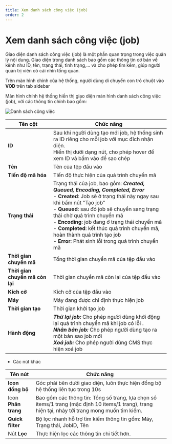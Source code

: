 ```yaml
---
title: Xem danh sách công việc (job)
order: 2
---
```


# Xem danh sách công việc (job)

Giao diện danh sách công việc (job) là một phần quan trọng trong việc quản lý nội dung. Giao diện trong danh sách bao gồm các thông tin cơ bản về kênh như ID, tên, trạng thái, tình trạng,... và cho phép tìm kếm, giúp người quản trị viên có cái nhìn tổng quan.

Trên màn hình chính của hệ thống, người dùng di chuyển con trỏ chuột vào **VOD** trên tab sidebar

Màn hình chính hệ thống hiển thị giao diện màn hình danh sách công việc (job), với các thông tin chính bao gồm:

![Danh sách công việc](/images/media-vod/job-management/view-job-list.png)

| Tên cột                         | Chức năng                                                    |
| ------------------------------- | ------------------------------------------------------------ |
| **ID**                          | Sau khi người dùng tạo mới job, hệ thống sinh ra ID riêng cho mỗi job với mục đích nhận diện. <br/>Hiển thị dưới dạng nút, cho phép hover để xem ID và bấm vào để sao chép |
| **Tên**                         | Tên của tệp đầu vào                                          |
| **Tiến độ mã hóa**              | Tiến độ thực hiện của quá trình chuyển mã                    |
| **Trạng thái**                  | Trạng thái của job, bao gồm: ***Created, Queued, Encoding, Completed, Error***<br/>- **Created**: Job sẽ ở trạng thái này ngay sau khi bấm nút "Tạo job"<br/>- **Queued**: sau đó job sẽ chuyển sang trạng thái chờ quá trình chuyển mã<br/>- **Encoding**: job đang ở trạng thái chuyển mã<br/>- **Completed**: kết thúc quá trình chuyển mã, hoàn thành quá trình tạo job<br/>- **Error**: Phát sinh lỗi trong quá trình chuyển mã |
| **Thời gian chuyển mã**         | Tổng thời gian chuyển mã của tệp đầu vào                     |
| **Thời gian chuyển mã còn lại** | Thời gian chuyển mã còn lại của tệp đầu vào                  |
| **Kích cỡ**                     | Kích cỡ của tệp đầu vào                                      |
| **Máy**                         | Máy đang được chỉ định thực hiện job                         |
| **Thời gian tạo**               | Thời gian khởi tạo job                                       |
| **Hành động**                   | ***Thử lại job:*** Cho phép người dùng khởi động lại quá trình chuyển mã khi job có lỗi .<br/>***Nhân bản job:*** Cho phép người dùng tạo ra một bản sao job mới<br/>***Xoá job:*** Cho phép người dùng CMS thực hiện xoá job |

- Các nút khác

| Tên nút             | Chức năng                                                    |
| ------------------- | ------------------------------------------------------------ |
| **Icon đồng bộ**    | Góc phải bên dưới giao diện, luôn thực hiện đồng bộ hệ thống liên tục trong 10s |
| Icon **Phân trang** | Bao gồm các thông tin: Tổng số trang, lựa chọn số items/1 trang (mặc định 10 items/1 trang), trang hiện tại, nhảy tới trang mong muốn tìm kiếm. |
| **Quick filter**    | Bộ lọc nhanh hỗ trợ tìm kiếm thông tin gồm: Máy, Trạng thái, JobID, Tên |
| Nút **Lọc**         | Thực hiện lọc các thông tin chi tiết hơn.                    |